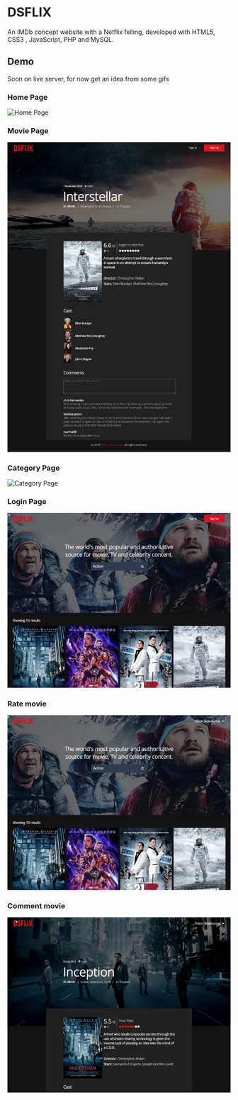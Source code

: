 # DSFLIX 
An IMDb concept website with a Netflix felling, developed with HTML5, CSS3 , JavaScript, PHP and MySQL.

## Demo
Soon on live server, for now get an idea from some gifs


### Home Page
![Home Page](demo/home_page.png)

### Movie Page
![Movie Page](demo/movie_page.png)

### Category Page
![Category Page](demo/category_page.gif)

### Login Page
![Login Page](demo/login_page.gif)

### Rate movie
![Rate movie](demo/rate_movie.gif)

### Comment movie
![Comment movie](demo/comment_movie.gif)
